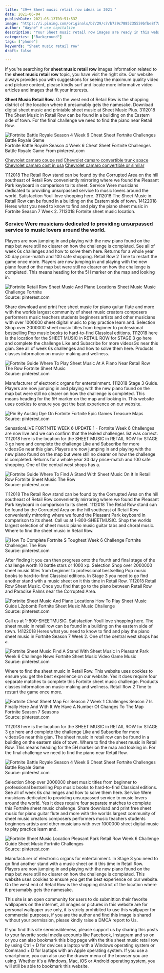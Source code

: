 ```yaml
---
title: "39++ Sheet music retail row ideas in 2021 "
date: 2021-06-04
publishDate: 2021-05-13T03:51:53Z
image: "https://i.pinimg.com/originals/b7/29/c7/b729c7885235559bfbe8f7aceb366cb9.png"
author: "Wayne" # use capitalize
description: "Your Sheet music retail row images are ready in this website. Sheet music retail row are a topic that is being searched for and liked by netizens today. You can Find and Download the Sheet music retail row files here. Get all free photos and vectors."
categories: ["Background"]
tags: ["phone"]
keywords: "Sheet music retail row"
draft: false

---
```


If you're searching for **sheet music retail row** images information related to the **sheet music retail row** topic, you have visit the right  site.  Our website always  provides you with  suggestions  for seeing  the maximum  quality video and picture  content, please kindly surf and locate more informative video articles and images  that fit your interests.

**Sheet Music Retail Row**. On the west end of Retail Row is the shopping district of the location where it presumably gets the namesake. Download digital sheet music and printable sheet music at Sheet Music Plus. 3112018 The Sheet Music in Retail Row can be found in a building on the Eastern side of town. For the final challenge we need to find the piano near Retail Row.

![Fortnite Battle Royale Season 4 Week 6 Cheat Sheet Fortnite Challenges Battle Royale Game](https://i.pinimg.com/originals/f7/5f/68/f75f68e209ab90cace9fc37aec7965a8.jpg "Fortnite Battle Royale Season 4 Week 6 Cheat Sheet Fortnite Challenges Battle Royale Game")
Fortnite Battle Royale Season 4 Week 6 Cheat Sheet Fortnite Challenges Battle Royale Game From pinterest.com

[Chevrolet camaro coupe red](/chevrolet-camaro-coupe-red/)
[Chevrolet camaro convertible trunk space](/chevrolet-camaro-convertible-trunk-space/)
[Chevrolet camaro cost in usa](/chevrolet-camaro-cost-in-usa/)
[Chevrolet camaro convertible or similar](/chevrolet-camaro-convertible-or-similar/)

1112018 The Retail Row stand can be found by the Corrupted Area on the hill southeast of Retail Row conveniently mirroring where we found the Pleasant Park keyboard in comparison to its sheet. Service Were musicians dedicated to providing unsurpassed service to music lovers around the world. Satisfaction Youll love shopping here. 3112018 The Sheet Music in Retail Row can be found in a building on the Eastern side of town. 14122018 Heres what you need to know to find and play the piano sheet music in Fortnite Season 7 Week 2. 7112018 Fortnite sheet music location.

### Service Were musicians dedicated to providing unsurpassed service to music lovers around the world.

Players are now jumping in and playing with the new piano found on the map but were still no clearer on how the challenge is completed. See all of week 6s challenges and how to solve them here. Returns for a whole year 30 day price-match and 100 safe shopping. Retail Row 2 Time to restart the game once more. Players are now jumping in and playing with the new piano found on the map but were still no clearer on how the challenge is completed. This means heading for the 5H marker on the map and looking in.


![Fortnite Retail Row Sheet Music And Piano Locations Sheet Music Music Challenge Fortnite](https://i.pinimg.com/736x/b3/73/ba/b373ba8bc9a9670696ae14196678a89f.jpg "Fortnite Retail Row Sheet Music And Piano Locations Sheet Music Music Challenge Fortnite")
Source: pinterest.com

Share download and print free sheet music for piano guitar flute and more with the worlds largest community of sheet music creators composers performers music teachers students beginners artists and other musicians with over 1000000 sheet digital music to play practice learn and. Selection Shop over 2000000 sheet music titles from beginner to professional bestselling Pop music books to hard-to-find Classical editions. 1112018 here is the location for the SHEET MUSIC in RETAIL ROW for STAGE 3 go here and complete the challenge Like and Subscribe for more videosGo near this gian. See all of week 6s challenges and how to solve them here. Products classes information on music-making and wellness.

![Fortnite Guide Where To Play Sheet Music At A Piano Near Retail Row The Row Fortnite Sheet Music](https://i.pinimg.com/736x/2d/02/97/2d029773eac368bb910b01c3a103dad6.jpg "Fortnite Guide Where To Play Sheet Music At A Piano Near Retail Row The Row Fortnite Sheet Music")
Source: pinterest.com

Manufacturer of electronic organs for entertainment. 1112018 Stage 3 Guide. Players are now jumping in and playing with the new piano found on the map but were still no clearer on how the challenge is completed. This means heading for the 5H marker on the map and looking in. This website uses cookies to ensure you get the best experience on our website.

![Pin By Austinj Dye On Fortnite Fortnite Epic Games Treasure Maps](https://i.pinimg.com/originals/0e/a5/a6/0ea5a682381e6e3bca7297688cd5ad8c.jpg "Pin By Austinj Dye On Fortnite Fortnite Epic Games Treasure Maps")
Source: pinterest.com

SensationLIVE FORTNITE WEEK 6 UPDATE 1 - Fortnite Week 6 Challenges are now live and we can confirm that the leaked challenges list was correct. 1112018 here is the location for the SHEET MUSIC in RETAIL ROW for STAGE 3 go here and complete the challenge Like and Subscribe for more videosGo near this gian. Players are now jumping in and playing with the new piano found on the map but were still no clearer on how the challenge is completed. Returns for a whole year 30 day price-match and 100 safe shopping. One of the central west shops has a.

![Fortnite Guide Where To Find A Stand With Sheet Music On It In Retail Row Fortnite Sheet Music The Row](https://i.pinimg.com/736x/a6/ab/fe/a6abfe7231222dd23db20faa7e66d382.jpg "Fortnite Guide Where To Find A Stand With Sheet Music On It In Retail Row Fortnite Sheet Music The Row")
Source: pinterest.com

1112018 The Retail Row stand can be found by the Corrupted Area on the hill southeast of Retail Row conveniently mirroring where we found the Pleasant Park keyboard in comparison to its sheet. 1112018 The Retail Row stand can be found by the Corrupted Area on the hill southeast of Retail Row conveniently mirroring where we found the Pleasant Park keyboard in comparison to its sheet. Call us at 1-800-SHEETMUSIC. Shop the worlds largest selection of sheet music piano music guitar tabs and choral music. Where to find the sheet music in Retail Row.

![How To Complete Fortnite S Toughest Week 6 Challenge Fortnite Challenges The Row](https://i.pinimg.com/originals/e1/28/cd/e128cdeff76faa4504c4d50222f482a4.png "How To Complete Fortnite S Toughest Week 6 Challenge Fortnite Challenges The Row")
Source: pinterest.com

After finding it you can then progress onto the fourth and final stage of the challenge worth 10 battle stars or 1000 xp. Selection Shop over 2000000 sheet music titles from beginner to professional bestselling Pop music books to hard-to-find Classical editions. In Stage 3 you need to go find another stand with a music sheet on it this time in Retail Row. 1112018 Retail Row Sheet Music. Once you find that go to the piano between Retail Row and Paradise Palms near the Corrupted Area.

![Fortnite Sheet Music And Piano Locations How To Play Sheet Music Guide L2pbomb Fortnite Sheet Music Music Challenge](https://i.pinimg.com/originals/e3/52/1c/e3521ccc453ecea21cc82571d8378da5.jpg "Fortnite Sheet Music And Piano Locations How To Play Sheet Music Guide L2pbomb Fortnite Sheet Music Music Challenge")
Source: pinterest.com

Call us at 1-800-SHEETMUSIC. Satisfaction Youll love shopping here. The sheet music in retail row can be found in a building on the eastern side of town. 14122018 Heres what you need to know to find and play the piano sheet music in Fortnite Season 7 Week 2. One of the central west shops has a.

![Fortnite Sheet Music Find A Stand With Sheet Music In Pleasant Park Week 6 Challenge News Fortnite Sheet Music Video Game Music](https://i.pinimg.com/736x/cc/bd/b1/ccbdb1b3db993f86001bc3cb8ba7dc81.jpg "Fortnite Sheet Music Find A Stand With Sheet Music In Pleasant Park Week 6 Challenge News Fortnite Sheet Music Video Game Music")
Source: pinterest.com

Where to find the sheet music in Retail Row. This website uses cookies to ensure you get the best experience on our website. Yes it does require four separate matches to complete this Fortnite sheet music challenge. Products classes information on music-making and wellness. Retail Row 2 Time to restart the game once more.

![Fortnite Cheat Sheet Map For Season 7 Week 1 Challenges Season 7 Is Finally Here And With It We Have A Number Of Changes To The Map Fortnite Season 7 Seasons](https://i.pinimg.com/originals/8b/c3/75/8bc3758b25f319b3d788ba01e0b7d3b7.jpg "Fortnite Cheat Sheet Map For Season 7 Week 1 Challenges Season 7 Is Finally Here And With It We Have A Number Of Changes To The Map Fortnite Season 7 Seasons")
Source: pinterest.com

1112018 here is the location for the SHEET MUSIC in RETAIL ROW for STAGE 3 go here and complete the challenge Like and Subscribe for more videosGo near this gian. The sheet music in retail row can be found in a building on the eastern side of town. Where to find the sheet music in Retail Row. This means heading for the 5H marker on the map and looking in. For the final challenge we need to find the piano near Retail Row.

![Fortnite Battle Royale Season 4 Week 6 Cheat Sheet Fortnite Challenges Battle Royale Game](https://i.pinimg.com/originals/f7/5f/68/f75f68e209ab90cace9fc37aec7965a8.jpg "Fortnite Battle Royale Season 4 Week 6 Cheat Sheet Fortnite Challenges Battle Royale Game")
Source: pinterest.com

Selection Shop over 2000000 sheet music titles from beginner to professional bestselling Pop music books to hard-to-find Classical editions. See all of week 6s challenges and how to solve them here. Service Were musicians dedicated to providing unsurpassed service to music lovers around the world. Yes it does require four separate matches to complete this Fortnite sheet music challenge. Share download and print free sheet music for piano guitar flute and more with the worlds largest community of sheet music creators composers performers music teachers students beginners artists and other musicians with over 1000000 sheet digital music to play practice learn and.

![Fortnite Sheet Music Location Pleasant Park Retail Row Week 6 Challenge Guide Sheet Music Fortnite Challenges](https://i.pinimg.com/originals/b7/29/c7/b729c7885235559bfbe8f7aceb366cb9.png "Fortnite Sheet Music Location Pleasant Park Retail Row Week 6 Challenge Guide Sheet Music Fortnite Challenges")
Source: pinterest.com

Manufacturer of electronic organs for entertainment. In Stage 3 you need to go find another stand with a music sheet on it this time in Retail Row. Players are now jumping in and playing with the new piano found on the map but were still no clearer on how the challenge is completed. This website uses cookies to ensure you get the best experience on our website. On the west end of Retail Row is the shopping district of the location where it presumably gets the namesake.

This site is an open community for users to do submittion their favorite wallpapers on the internet, all images or pictures in this website are for personal wallpaper use only, it is stricly prohibited to use this wallpaper for commercial purposes, if you are the author and find this image is shared without your permission, please kindly raise a DMCA report to Us.

If you find this site serviceableness, please support us by sharing this posts to your favorite social media accounts like Facebook, Instagram and so on or you can also bookmark this blog page with the title sheet music retail row by using Ctrl + D for devices a laptop with a Windows operating system or Command + D for laptops with an Apple operating system. If you use a smartphone, you can also use the drawer menu of the browser you are using. Whether it's a Windows, Mac, iOS or Android operating system, you will still be able to bookmark this website.
